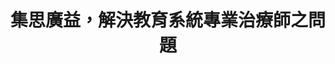 ---
id: "55"
lang: zh-tw
publish: "TRUE"
selected: "FALSE"
selected_blog: "FALSE"
thumbnail: https://cm.pdis.tw/images/post/55/1iJPX66Yr0ZzPU-y5_VYpYEVgkGu4V4tv.jpg
title: 集思廣益，解決教育系統專業治療師之問題
description: 「調增教育專業人員鐘點費」連署案
color: yellow
introduction:
  content: 教育系統的相關專業人員一直都是在校園中默默付出的一群人，他們巡迴於各校，有著不穩定的工作時數，多年來服務鐘點費也未獲得調增，低於其他醫事人員，因此，基於工作的不穩定性及逐年降低的學校服務時數，多數治療師紛紛選擇離開教育系統的工作，使得教育部及學校相關承辦人員面臨尋找專業治療師的困難。這次便希望能透過協作會議來討論解決的方法，是否可以依實際的服務內容去調整鐘點費，綜合考量前置準備、學校跟老師家長溝通協調的成本，以及後續的行政成本，多給偏鄉一些資源，進而降低流動率，以更好地保障身心障礙學生，讓他們能穩定地接受學校治療師的協助。
join:
  type: 眾
  title: 提議調增教育系統相關專業人員之鐘點費達每小時1250元以上
  link: https://join.gov.tw/idea/detail/7af9a0ed-3f62-42db-882d-1d2cca30cc2f
  image: https://cm.pdis.tw/images/post/55/15mJMbl0PMZGkamcUN35fBOnEODkLiTIz.jpg
layout: post
departments:
  - 教育部
tags:
  - 教育
  - 平等
  - 法規
embed:
  agenda_book:
    links:
      - https://issuu.com/pdis.tw/docs/_________________________
  mind_map:
    links:
      - https://miro.com/app/live-embed/o9J_kwrSMA8=/?moveToViewport=-46591,2288,6821,5538
  ministry_slide:
    links:
      - https://issuu.com/pdis.tw/docs/2_-_1080912_.pptx
  host_slide:
    links:
      - https://issuu.com/pdis.tw/docs/1080912_-_
  live:
    links:
      - "-"
  transcript:
    links:
      - https://sayit.pdis.nat.gov.tw/2019-09-12-%E9%96%8B%E6%94%BE%E6%94%BF%E5%BA%9C%E7%AC%AC55%E6%AC%A1%E8%AD%B0%E9%A1%8C%E5%8D%94%E4%BD%9C%E6%9C%83%E8%AD%B0
---